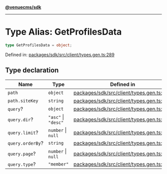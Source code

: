[**@venuecms/sdk**](../Index.md)

***

# Type Alias: GetProfilesData

```ts
type GetProfilesData = object;
```

Defined in: [packages/sdk/src/client/types.gen.ts:289](https://github.com/venuecms/sdk/blob/f0a33ef2da5aac33574dc9934ae8ba73e5fde3eb/packages/sdk/src/client/types.gen.ts#L289)

## Type declaration

| Name | Type | Defined in |
| ------ | ------ | ------ |
| <a id="path"></a> `path` | `object` | [packages/sdk/src/client/types.gen.ts:290](https://github.com/venuecms/sdk/blob/f0a33ef2da5aac33574dc9934ae8ba73e5fde3eb/packages/sdk/src/client/types.gen.ts#L290) |
| `path.siteKey` | `string` | [packages/sdk/src/client/types.gen.ts:291](https://github.com/venuecms/sdk/blob/f0a33ef2da5aac33574dc9934ae8ba73e5fde3eb/packages/sdk/src/client/types.gen.ts#L291) |
| <a id="query"></a> `query`? | `object` | [packages/sdk/src/client/types.gen.ts:293](https://github.com/venuecms/sdk/blob/f0a33ef2da5aac33574dc9934ae8ba73e5fde3eb/packages/sdk/src/client/types.gen.ts#L293) |
| `query.dir`? | `"asc"` \| `"desc"` | [packages/sdk/src/client/types.gen.ts:294](https://github.com/venuecms/sdk/blob/f0a33ef2da5aac33574dc9934ae8ba73e5fde3eb/packages/sdk/src/client/types.gen.ts#L294) |
| `query.limit`? | `number` \| `null` | [packages/sdk/src/client/types.gen.ts:295](https://github.com/venuecms/sdk/blob/f0a33ef2da5aac33574dc9934ae8ba73e5fde3eb/packages/sdk/src/client/types.gen.ts#L295) |
| `query.orderBy`? | `string` | [packages/sdk/src/client/types.gen.ts:296](https://github.com/venuecms/sdk/blob/f0a33ef2da5aac33574dc9934ae8ba73e5fde3eb/packages/sdk/src/client/types.gen.ts#L296) |
| `query.page`? | `number` \| `null` | [packages/sdk/src/client/types.gen.ts:297](https://github.com/venuecms/sdk/blob/f0a33ef2da5aac33574dc9934ae8ba73e5fde3eb/packages/sdk/src/client/types.gen.ts#L297) |
| `query.type`? | `"member"` | [packages/sdk/src/client/types.gen.ts:298](https://github.com/venuecms/sdk/blob/f0a33ef2da5aac33574dc9934ae8ba73e5fde3eb/packages/sdk/src/client/types.gen.ts#L298) |
